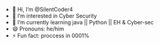 - 👋 Hi, I’m @SilentCoder4
- 👀 I’m interested in Cyber Security
- 🌱 I’m currently learning java || Python || EH & Cyber-sec
- 😄 Pronouns: he/him
- ⚡ Fun fact: proccess in 0001%

<!---
SilentCoder4/SilentCoder4 is a ✨ special ✨ repository because its `README.md` (this file) appears on your GitHub profile.
You can click the Preview link to take a look at your changes.
--->
